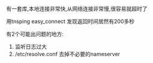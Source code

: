 有一套库,本地连接非常快,从网络连接非常慢,很容易就超时了

用tnsping easy_connect 发现返回时间居然有200多秒

有2个可能出问题的地方:
1. 监听日志过大
2. /etc/resolve.conf 去掉不必要的nameserver

